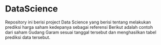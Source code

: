 # DataScience
Repository ini berisi project Data Science yang berisi tentang melakukan prediksi harga saham kedepanya sebagai referensi
Berikut adalah contoh dari saham Gudang Garam sesuai tanggal tersebut dan menghasilkan tabel prediksi data tersebut.
